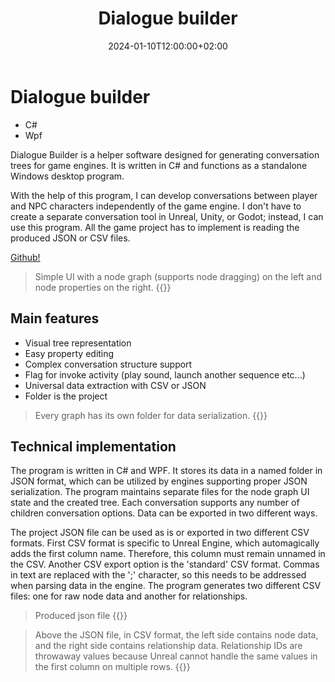 ﻿---
title: "Dialogue builder"
name: "discussionbuilder"
excerpt: "Dialogue Builder is a helper software designed for generating conversation trees for game engines. It is written in C# and functions as a standalone Windows desktop program...."
thumbnail: "discussionbuilder/dbcommon.webp"
tech: 
    - "C#"
    - "Wpf"
date: 2024-01-10T12:00:00+02:00
draft: false
---
# Dialogue builder

-   C#
-   Wpf

Dialogue Builder is a helper software designed for generating conversation trees for game engines. It is written in C# and functions as a standalone Windows desktop program.

With the help of this program, I can develop conversations between player and NPC characters independently of the game engine. I don't have to create a separate conversation tool in Unreal, Unity, or Godot; instead, I can use this program. All the game project has to implement is reading the produced JSON or CSV files.

[Github!](https://github.com/linre-90/DialogueBuilder)

> Simple UI with a node graph (supports node dragging) on the left and node properties on the right.
{{<assetimage imgAsset="discussionbuilder/dbcommon.webp" imgAlt="Main editing view" imgTitle="Main editing view">}}

## Main features
- Visual tree representation
- Easy property editing
- Complex conversation structure support
- Flag for invoke activity (play sound, launch another sequence etc...)
- Universal data extraction with CSV or JSON 
- Folder is the project

> Every graph has its own folder for data serialization.
{{<assetimage imgAsset="/discussionbuilder/dbprojectstruct.webp" imgAlt="Simple structure" imgTitle="Simple structure">}}

## Technical implementation

The program is written in C# and WPF. It stores its data in a named folder in JSON format, which can be utilized by engines supporting proper JSON serialization. The program maintains separate files for the node graph UI state and the created tree. Each conversation supports any number of children conversation options. Data can be exported in two different ways.

The project JSON file can be used as is or exported in two different CSV formats. First CSV format is specific to Unreal Engine, which automagically adds the first column name. Therefore, this column must remain unnamed in the CSV. Another CSV export option is the 'standard' CSV format. Commas in text are replaced with the ';' character, so this needs to be addressed when parsing data in the engine. The program generates two different CSV files: one for raw node data and another for relationships.

> Produced json file
{{<assetimage imgAsset="/discussionbuilder/dbjson.webp" imgAlt="json format" imgTitle="json format">}}

> Above the JSON file, in CSV format, the left side contains node data, and the right side contains relationship data. Relationship IDs are throwaway values because Unreal cannot handle the same values in the first column on multiple rows.
{{<assetimage imgAsset="/discussionbuilder/dbcsv.webp" imgAlt="csv format" imgTitle="csv format">}}
